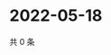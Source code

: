 # 2022-05-18

共 0 条

<!-- BEGIN WEIBO -->
<!-- 最后更新时间 Wed May 18 2022 19:00:48 GMT+0800 (China Standard Time) -->

<!-- END WEIBO -->

